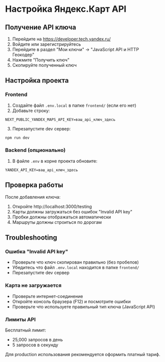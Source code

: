 # Настройка Яндекс.Карт API

## Получение API ключа

1. Перейдите на https://developer.tech.yandex.ru/
2. Войдите или зарегистрируйтесь
3. Перейдите в раздел "Мои ключи" -> "JavaScript API и HTTP Геокодер"
4. Нажмите "Получить ключ"
5. Скопируйте полученный ключ

## Настройка проекта

### Frontend

1. Создайте файл `.env.local` в папке `frontend/` (если его нет)
2. Добавьте строку:
```
NEXT_PUBLIC_YANDEX_MAPS_API_KEY=ваш_api_ключ_здесь
```

3. Перезапустите dev сервер:
```bash
npm run dev
```

### Backend (опционально)

1. В файле `.env` в корне проекта обновите:
```
YANDEX_API_KEY=ваш_api_ключ_здесь
```

## Проверка работы

После добавления ключа:
1. Откройте http://localhost:3000/testing
2. Карты должны загружаться без ошибок "Invalid API key"
3. Пробки должны отображаться автоматически
4. Маршруты должны строиться по дорогам

## Troubleshooting

### Ошибка "Invalid API key"
- Проверьте что ключ скопирован правильно (без пробелов)
- Убедитесь что файл `.env.local` находится в папке `frontend/`
- Перезапустите dev сервер

### Карта не загружается
- Проверьте интернет-соединение
- Откройте консоль браузера (F12) и посмотрите ошибки
- Проверьте что используете правильный тип ключа (JavaScript API)

### Лимиты API
Бесплатный лимит: 
- 25,000 запросов в день
- 5 запросов в секунду

Для production использования рекомендуется оформить платный тариф.
